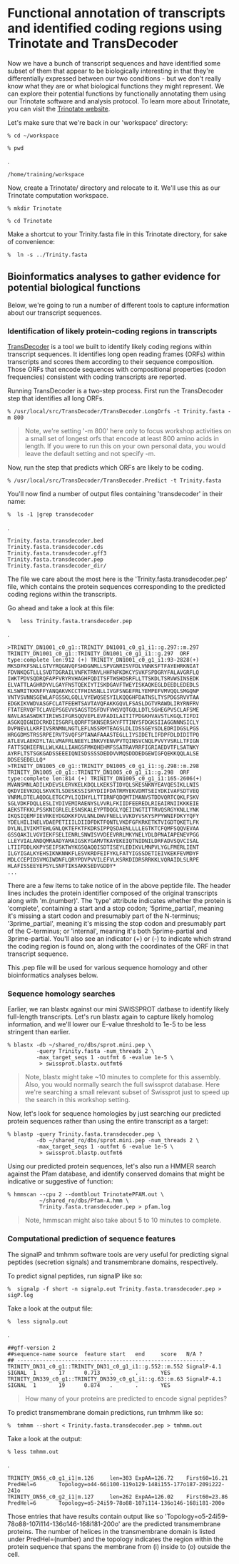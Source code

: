 # Functional annotation of transcripts and identified coding regions using Trinotate and TransDecoder

Now we have a bunch of transcript sequences and have identified some subset of them that appear to be biologically interesting in that they're differentially expressed between our two conditions - but we don't really know what they are or what biological functions they might represent.  We can explore their potential functions by functionally annotating them using our Trinotate software and analysis protocol.  To learn more about Trinotate, you can visit the [Trinotate website](http://trinotate.github.io/).

Let's make sure that we're back in our 'workspace' directory:

    % cd ~/workspace

    % pwd

.

    /home/training/workspace



Now, create a Trinotate/ directory and relocate to it. We'll use this as our Trinotate computation workspace.

    % mkdir Trinotate

    % cd Trinotate

Make a shortcut to your Trinity.fasta file in this Trinotate directory, for sake of convenience:

    %  ln -s ../Trinity.fasta

## Bioinformatics analyses to gather evidence for potential biological functions

Below, we're going to run a number of different tools to capture information about our transcript sequences.


### Identification of likely protein-coding regions in transcripts

[TransDecoder](http://transdecoder.github.io/) is a tool we built to identify likely coding regions within transcript sequences.  It identifies long open reading frames (ORFs) within transcripts and scores them according to their sequence composition.  Those ORFs that encode sequences with compositional properties (codon frequencies) consistent with coding transcripts are reported.

Running TransDecoder is a two-step process.  First run the TransDecoder step that identifies all long ORFs.

    % /usr/local/src/TransDecoder/TransDecoder.LongOrfs -t Trinity.fasta -m 800

>Note, we're setting '-m 800' here only to focus workshop activities on a small set of longest orfs that encode at least 800 amino acids in length.  If you were to run this on your own personal data, you would leave the default setting and not specify -m.

Now, run the step that predicts which ORFs are likely to be coding.

    % /usr/local/src/TransDecoder/TransDecoder.Predict -t Trinity.fasta 

You'll now find a number of output files containing 'transdecoder' in their name:

    %  ls -1 |grep transdecoder
.

    Trinity.fasta.transdecoder.bed
    Trinity.fasta.transdecoder.cds
    Trinity.fasta.transdecoder.gff3
    Trinity.fasta.transdecoder.pep    
    Trinity.fasta.transdecoder_dir/


The file we care about the most here is the 'Trinity.fasta.transdecoder.pep' file, which contains the protein sequences corresponding to the predicted coding regions within the transcripts.

Go ahead and take a look at this file:

    %   less Trinity.fasta.transdecoder.pep

.

    >TRINITY_DN1001_c0_g1::TRINITY_DN1001_c0_g1_i1::g.297::m.297 TRINITY_DN1001_c0_g1::TRINITY_DN1001_c0_g1_i1::g.297  ORF type:complete len:912 (+) TRINITY_DN1001_c0_g1_i1:93-2828(+)
    MKSDFKFSNLLGTVYRQGNVQFSHDGNMLLSPVGNRISVFDLVNNKSFTFAYEHRKNIAT
    FDVNKQGTLLLSVDTDGRAILVNFKTRNVLHHFNFKDKCYSVKFSPDGRYFALAVGRFLQ
    IWKTPDVSQDRQFAPFVRYRVHAGHFQDITSFTWSHDSRFLLTTSKDLTSRVWSINSEDK
    ELVATTLAGHRDYVLGAYFNSTQEKIYTISKDGAVFTWEYISKAQKEGLDEEDLEDEDLS
    KLSWRITKKNFFYANQAKVKCCTFHINSNLLIVGFSNGEFRLYEMPEFVMVQQLSMGQNP
    VNTVSVNNSGEWLAFGSSKLGQLLVYEWQSESYILKQQGHFDATNSLTYSPDGSRVVTAA
    EDGKIKVWDVASGFCLATFEEHTSAVTAVQFAKKGQVLFSASLDGTVRAWDLIRYRNFRV
    FTATERVQFTCLAVEPSGEVVSAGSTDSFDVFVWSVQTGQLLDTLSGHEGPVSCLAFSME
    NAVLASASWDKTIRIWSIFGRSQQVEPLEVFADILAITITPDGKHVAVSTLKGQLTIFDI
    ASGKQIGNIDCRKDIISGRFLQDRFTSKNSERSKYFTTINYSFDGKSIIAGGNNNSICLY
    DVPNEVLLKRFIVSRNMNLNGTLEFLNSSRMTEAGSLDLIDSSGEYSDLEDRIDGSLPGS
    HRGGDMSTRSSRPEIRVTSVQFSPTANAFAAASTEGLLIYSIDETLIFDPFDLDIDITPQ
    ATLEVLAEKDYLTALVMAFRLNEEYLINKVYENVPVTQINSVCNQLPVVYVSRLLTFIGN
    FATTSQHIEFNLLWLKALLIAHGSFMKQHEHMFSSATRAVRRFIGRIAEDVTFLSATNKY
    AYRFLTSTSGKGADSSEEEIQNISDSSSSDEDDVVMQSDDDEDGEWIGFQEKKQQLALSE
    DDSESEDELLQ*
    >TRINITY_DN1005_c0_g1::TRINITY_DN1005_c0_g1_i1::g.298::m.298 TRINITY_DN1005_c0_g1::TRINITY_DN1005_c0_g1_i1::g.298  ORF type:complete len:814 (+) TRINITY_DN1005_c0_g1_i1:165-2606(+)
    MVANSMNLADILKDEVSLERVKELKDQLLKEKSTIDYQLSKESNKNYEAVQESIKLLNIS
    QKDVIEVKDQLSKVKTLSDESKSSISRYDIIFDATRMYEKVDMTSEIYDKIVAFSDTVEQ
    VNRMLDTELAQDGLETGCPYLIQIHYLLTTIRNFQDQMTIMANVSTDDVQRTCQKLFSKV
    SGLVDKFDQLLESLIYDIVEMIRAENYSLVVRLFKIIDFEEREDLRIEAIRNIIKKKEIE
    AEKSTFKKLPSSKNIGRLELESNSKALEYPTDQGLYQEIINGTITTRVQSRGYKNLLYNK
    IKQSIQEMFIEVRKEYDGDKKFDVLNNLDWVFNELLVVKDYVSKYSPPYWNIFDKYYQFY
    YDELHILINELVDAEPETIIILDIIDFDKTFQNTLVKDFGFKRKETKTVIGDTQKETLFK
    DYLNLIVIKMTEWLGNLQKTEFKTFKDRSIPPQSDAENLLLLEGTKTCFQMFSQQVEVAA
    GSSQAKILVGVIEKFSELIENRLSNWISVVDEEVRRLMKYNELYDLDPNAIAPENEVPGG
    LLEYVIALANDQMRAADYAMAIGSKYGAMVTKAYEKEIQTNIDNILDRFADVSQVCISAL
    LTIIFDDLKKPYSEIFSKTWYKGSQAQQISDTISEYLEDIKVLMNPVLYGLFMERLIENT
    ILGYIGALKYEHSIKNKNNKFLESVKRDFEIFYKLFATYIGSSDETIEIVKEKFEVMDYF
    MDLCCEPIDSVMGIWDNFLQRYPDVPVVILEFVLKSRKDIDRSRRKKLVQRAIDLSLRPE
    HLAFISSEEYEPSYLSNFTIKSAKKSEDVGDDY*
    ...


There are a few items to take notice of in the above peptide file. The header lines includes the protein identifier composed of the original transcripts along with 'm.(number)'.  The 'type' attribute indicates whether the protein is 'complete', containing a start and a stop codon; '5prime_partial', meaning it's missing a start codon and presumably part of the N-terminus; '3prime_partial', meaning it's missing the stop codon and presumably part of the C-terminus; or 'internal', meaning it's both 5prime-partial and 3prime-partial. You'll also see an indicator (+) or (-) to indicate which strand the coding region is found on, along with the coordinates of the ORF in that transcript sequence.

This .pep file will be used for various sequence homology and other bioinformatics analyses below.


### Sequence homology searches

Earlier, we ran blastx against our mini SWISSPROT datbase to identify likely full-length transcripts.  Let's run blastx again to capture likely homolog information, and we'll lower our E-value threshold to 1e-5 to be less stringent than earlier.

    % blastx -db ~/shared_ro/dbs/sprot.mini.pep \
             -query Trinity.fasta -num_threads 2 \
             -max_target_seqs 1 -outfmt 6 -evalue 1e-5 \
              > swissprot.blastx.outfmt6

>Note, blastx might take ~10 minutes to complete for this assembly.  Also, you would normally search the full swissprot database. Here we're searching a small relevant subset of Swissprot just to speed up the search in this workshop setting.

Now, let's look for sequence homologies by just searching our predicted protein sequences rather than using the entire transcript as a target:

    % blastp -query Trinity.fasta.transdecoder.pep \
             -db ~/shared_ro/dbs/sprot.mini.pep -num_threads 2 \
             -max_target_seqs 1 -outfmt 6 -evalue 1e-5 \
              > swissprot.blastp.outfmt6

Using our predicted protein sequences, let's also run a HMMER search against the Pfam database, and identify conserved domains that might be indicative or suggestive of function:

    % hmmscan --cpu 2 --domtblout TrinotatePFAM.out \
              ~/shared_ro/dbs/Pfam-A.hmm \
              Trinity.fasta.transdecoder.pep > pfam.log

>Note, hmmscan might also take about 5 to 10 minutes to complete.

### Computational prediction of sequence features

The signalP and tmhmm software tools are very useful for predicting signal peptides (secretion signals) and transmembrane domains, respectively.

To predict signal peptides, run signalP like so:

    %  signalp -f short -n signalp.out Trinity.fasta.transdecoder.pep > sigP.log

Take a look at the output file:

    %  less signalp.out

.
 
    ##gff-version 2
    ##sequence-name source  feature start   end     score   N/A ?
    ## -----------------------------------------------------------
    TRINITY_DN31_c0_g1::TRINITY_DN31_c0_g1_i1::g.552::m.552 SignalP-4.1     SIGNAL  1       17      0.713   .       .       YES
    TRINITY_DN339_c0_g1::TRINITY_DN339_c0_g1_i1::g.63::m.63 SignalP-4.1     SIGNAL  1       19      0.874   .       .       YES

>How many of your proteins are predicted to encode signal peptides?


To predict transmembrane domain predictions, run tmhmm like so:

    %  tmhmm --short < Trinity.fasta.transdecoder.pep > tmhmm.out

Take a look at the output:

    % less tmhmm.out

.

    TRINITY_DN56_c0_g1_i1|m.126     len=303 ExpAA=126.72    First60=16.21   PredHel=6       Topology=o44-66i100-119o129-148i155-177o187-209i222-241o
    TRINITY_DN56_c0_g2_i1|m.127     len=262 ExpAA=126.02    First60=23.86   PredHel=6       Topology=o5-24i59-78o88-107i114-136o146-168i181-200o


Those entries that have results contain output like so 'Topology=o5-24i59-78o88-107i114-136o146-168i181-200o' are the predicted transmembrane proteins. The number of helices in the transmembrane domain is listed under PredHel=(number) and the topology indicates the region within the protein sequence that spans the membrane from (i) inside to (o) outside the cell.


